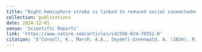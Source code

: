 ```yaml
---
title: "Right hemisphere stroke is linked to reduced social connectedness in the UK Biobank cohort"
collection: publications
date: 2024-12-01
venue: 'Scientific Reports'
link: 'https://www.nature.com/articles/s41598-024-78351-0'
citation: 'O’Connell, K., Marsh, A.A., Seydell-Greenwald, A. (2024). Right hemisphere stroke is linked to reduced social connectedness in the UK Biobank cohort. <i>Scientific Reports</i>, 14(1), 27293.'
---
```

